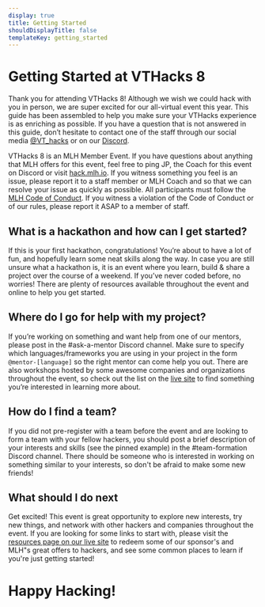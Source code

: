 ```yaml
---
display: true
title: Getting Started
shouldDisplayTitle: false
templateKey: getting_started
---
```

# Getting Started at VTHacks 8

Thank you for attending VTHacks 8! Although we wish we could hack with you in person, we are super excited for our all-virtual event this year. This guide has been assembled to help you make sure your VTHacks experience is as enriching as possible. If you have a question that is not answered in this guide, don’t hesitate to contact one of the staff through our social media [@VT_hacks](https://twitter.com/VT_Hacks) or on our [Discord](https://discord.gg/qRGP9RmPCc).

VTHacks 8 is an MLH Member Event. If you have questions about anything that MLH offers for this event, feel free to ping JP, the Coach for this event on Discord or visit [hack.mlh.io](http://hack.mlh.io/).  If you witness something you feel is an issue, please report it to a staff member or MLH Coach and so that we can resolve your issue as quickly as possible. All participants must follow the [MLH Code of Conduct](https://static.mlh.io/docs/mlh-code-of-conduct.pdf). If you witness a violation of the Code of Conduct or of our rules, please report it ASAP to a member of staff.

## What is a hackathon and how can I get started?

If this is your first hackathon, congratulations! You’re about to have a lot of fun, and hopefully learn some neat skills along the way. In case you are still unsure what a hackathon is, it is an event where you learn, build & share a project over the course of a weekend. If you’ve never coded before, no worries! There are plenty of resources available throughout the event and online to help you get started.

## **Where do I go for help with my project?**

If you’re working on something and want help from one of our mentors, please post in the #ask-a-mentor Discord channel. Make sure to specify which languages/frameworks you are using in your project in the form `@mentor-[language]` so the right mentor can come help you out. There are also workshops hosted by some awesome companies and organizations throughout the event, so check out the list on the [live site](http://live.vthacks.com/) to find something you’re interested in learning more about.

## **How do I find a team?**

If you did not pre-register with a team before the event and are looking to form a team with your fellow hackers, you should post a brief description of your interests and skills (see the pinned example) in the #team-formation Discord channel. There should be someone who is interested in working on something similar to your interests, so don't be afraid to make some new friends!

## What should I do next

Get excited! This event is great opportunity to explore new interests, try new things, and network with other hackers and companies throughout the event. If you are looking for some links to start with, please visit the [resources page on our live site](https://live.vthacks.com/resources/) to redeem some of our sponsor's and MLH"s great offers to hackers, and see some common places to learn if you're just getting started! 

# Happy Hacking!
